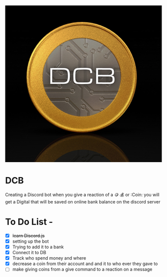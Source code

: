 ![DCB Logo](DCB_Logo.png)

# DCB

Creating a Discord bot when you give a reaction of a :coin: :moneybag: or :Coin: you will get a Digital that will be saved on online bank balance on the discord server

# To Do List -

- [x] ~~learn Discord.js~~
- [x] setting up the bot
- [x] Trying to add it to a bank
- [x] Connect it to DB
- [x] Track who spend money and where
- [x] decrease a coin from their account and and it to who ever they gave to
- [ ] make giving coins from a give command to a reaction on a message
